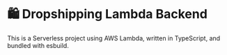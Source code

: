 
# 🛍️ Dropshipping Lambda Backend

This is a Serverless project using AWS Lambda, written in TypeScript, and bundled with esbuild.
